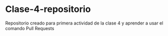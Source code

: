 # Clase-4-repositorio
Repositorio creado para primera actividad de la clase 4 y aprender a usar el comando Pull Requests
